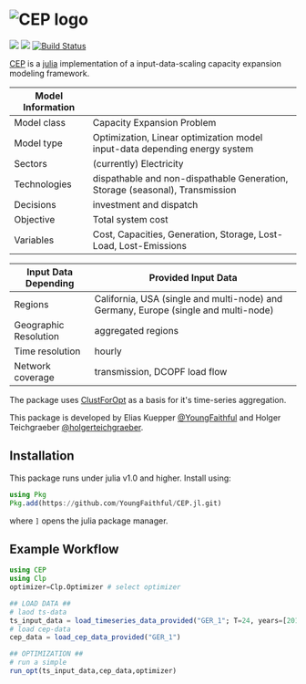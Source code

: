 ![CEP logo](assets/cep_text.svg)
===
[![](https://img.shields.io/badge/docs-stable-blue.svg)](https://YoungFaithful.github.io/CEP.jl/stable)
[![](https://img.shields.io/badge/docs-dev-blue.svg)](https://YoungFaithful.github.io/CEP.jl/dev)
[![Build Status](https://travis-ci.com/holgerteichgraeber/ClustForOpt.jl.svg?token=HRFemjSxM1NBCsbHGNDG&branch=master)](https://travis-ci.com/YoungFaithful/ClustForOpt.jl)

[CEP](https://github.com/YoungFaithful/CEP.jl) is a [julia](https://www.juliaopt.com) implementation of a input-data-scaling capacity expansion modeling framework.

|Model Information		|  																																									|
|---------------------|-----------------------------------------------------------------------------------|
|Model class          |	Capacity Expansion Problem                                                        |
|Model type						| Optimization, Linear optimization model input-data depending energy system 				|
|Sectors              | (currently) Electricity                                                           |
|Technologies         |	dispathable and non-dispathable Generation, Storage (seasonal), Transmission      |
|Decisions 	          | investment and dispatch                                                           |
|Objective						| Total system cost																																	|
|Variables 						| Cost, Capacities, Generation, Storage, Lost-Load, Lost-Emissions									|

|Input Data Depending | Provided Input Data																															 	 |
|---------------------|------------------------------------------------------------------------------------|
|Regions 	            | California, USA (single and multi-node) and Germany, Europe (single and multi-node)|
|Geographic Resolution| aggregated regions        					                            									 |
|Time resolution 	    | hourly                                                          									 |
|Network coverage 	  | transmission, DCOPF load flow                                   								   |


The package uses [ClustForOpt](https://github.com/holgerteichgraeber/ClustForOpt.jl) as a basis for it's time-series aggregation.

This package is developed by Elias Kuepper [@YoungFaithful](https://github.com/youngfaithful) and Holger Teichgraeber [@holgerteichgraeber](https://github.com/holgerteichgraeber).

## Installation
This package runs under julia v1.0 and higher.
Install using:

```julia
using Pkg
Pkg.add(https://github.com/YoungFaithful/CEP.jl.git)
```
where `]` opens the julia package manager.

## Example Workflow
```julia
using CEP
using Clp
optimizer=Clp.Optimizer # select optimizer

## LOAD DATA ##
# laod ts-data
ts_input_data = load_timeseries_data_provided("GER_1"; T=24, years=[2016])
# load cep-data
cep_data = load_cep_data_provided("GER_1")

## OPTIMIZATION ##
# run a simple
run_opt(ts_input_data,cep_data,optimizer)
```
